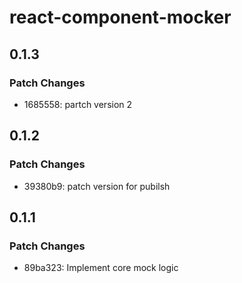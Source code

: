 # react-component-mocker

## 0.1.3

### Patch Changes

- 1685558: partch version 2

## 0.1.2

### Patch Changes

- 39380b9: patch version for pubilsh

## 0.1.1

### Patch Changes

- 89ba323: Implement core mock logic
